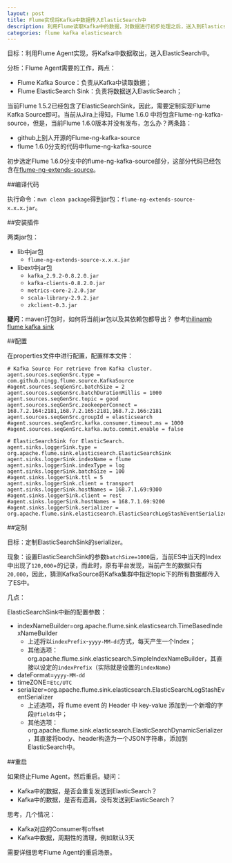 ```yaml
---
layout: post
title: Flume实现将Kafka中数据传入ElasticSearch中
description: 利用Flume读取Kafka中的数据，对数据进行初步处理之后，送入到Elasticsearch
categories: flume kafka elasticsearch
---
```


目标：利用Flume Agent实现，将Kafka中数据取出，送入ElasticSearch中。

分析：Flume Agent需要的工作，两点：

* Flume Kafka Source：负责从Kafka中读取数据；
* Flume ElasticSearch Sink：负责将数据送入ElasticSearch；

当前Flume 1.5.2已经包含了ElasticSearchSink，因此，需要定制实现Flume Kafka Source即可。当前从Jira上得知，Flume 1.6.0 中将包含Flume-ng-kafka-source，但是，当前Flume 1.6.0版本并没有发布，怎么办？两条路：

* github上别人开源的Flume-ng-kafka-source
* flume 1.6.0分支的代码中flume-ng-kafka-source

初步选定Flume 1.6.0分支中的flume-ng-kafka-source部分，这部分代码已经包含在[flume-ng-extends-source][flume-ng-extends-source]。

##编译代码

执行命令：`mvn clean package`得到jar包：`flume-ng-extends-source-x.x.x.jar`。


##安装插件

两类jar包：

* lib中jar包
	* `flume-ng-extends-source-x.x.x.jar`
* libext中jar包
	* `kafka_2.9.2-0.8.2.0.jar`
	* `kafka-clients-0.8.2.0.jar`
	* `metrics-core-2.2.0.jar`
	* `scala-library-2.9.2.jar`
	* `zkclient-0.3.jar`

**疑问**：maven打包时，如何将当前jar包以及其依赖包都导出？
参考[thilinamb flume kafka sink](https://github.com/thilinamb/flume-ng-kafka-sink)

##配置

在properties文件中进行配置，配置样本文件：

	# Kafka Source For retrieve from Kafka cluster.
	agent.sources.seqGenSrc.type = com.github.ningg.flume.source.KafkaSource
	#agent.sources.seqGenSrc.batchSize = 2
	agent.sources.seqGenSrc.batchDurationMillis = 1000
	agent.sources.seqGenSrc.topic = good
	agent.sources.seqGenSrc.zookeeperConnect = 168.7.2.164:2181,168.7.2.165:2181,168.7.2.166:2181
	agent.sources.seqGenSrc.groupId = elasticsearch
	#agent.sources.seqGenSrc.kafka.consumer.timeout.ms = 1000
	#agent.sources.seqGenSrc.kafka.auto.commit.enable = false

	# ElasticSearchSink for ElasticSearch.
	agent.sinks.loggerSink.type = org.apache.flume.sink.elasticsearch.ElasticSearchSink
	agent.sinks.loggerSink.indexName = flume
	agent.sinks.loggerSink.indexType = log
	agent.sinks.loggerSink.batchSize = 100
	#agent.sinks.loggerSink.ttl = 5
	agent.sinks.loggerSink.client = transport
	agent.sinks.loggerSink.hostNames = 168.7.1.69:9300
	#agent.sinks.loggerSink.client = rest
	#agent.sinks.loggerSink.hostNames = 168.7.1.69:9200
	#agent.sinks.loggerSink.serializer = org.apache.flume.sink.elasticsearch.ElasticSearchLogStashEventSerializer



##定制

目标：定制ElasticSearchSink的serializer。

现象：设置ElasticSearchSink的参数`batchSize=1000`后，当前ES中当天的Index中出现了`120,000`+的记录，而此时，原有平台发现，当前产生的数据只有`20,000`，因此，猜测KafkaSource将Kafka集群中指定topic下的所有数据都传入了ES中。


几点：

ElasticSearchSink中新的配置参数：

* indexNameBuilder=org.apache.flume.sink.elasticsearch.TimeBasedIndexNameBuilder
	* 上述将以`indexPrefix`-`yyyy-MM-dd`方式，每天产生一个Index；
	* 其他选项：org.apache.flume.sink.elasticsearch.SimpleIndexNameBuilder，其直接以设定的`indexPrefix`（实际就是设置的`indexName`）
* dateFormat=`yyyy-MM-dd`
* timeZONE=`Etc/UTC`
* serializer=org.apache.flume.sink.elasticsearch.ElasticSearchLogStashEventSerializer
	* 上述选项，将 flume event 的 Header 中 key-value 添加到一个新增的字段`@fields`中；
	* 其他选项：org.apache.flume.sink.elasticsearch.ElasticSearchDynamicSerializer，其直接将body、header构造为一个JSON字符串，添加到ElasticSearch中。


##重启

如果终止Flume Agent，然后重启。疑问：

* Kafka中的数据，是否会重复发送到ElasticSearch？
* Kafka中的数据，是否有遗漏，没有发送到ElasticSearch？

思考，几个情况：

* Kafka对应的Consumer有offset
* Kafka中数据，周期性的清理，例如默认3天

需要详细思考Flume Agent的重启场景。















[NingG]:    						http://ningg.github.com  "NingG"
[flume-ng-extends-source]:			https://github.com/ningg/flume-ng-extends-source

















